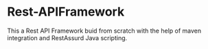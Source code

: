 # Rest-APIFramework
This a Rest API Framework buid from scratch with the help of maven integration and RestAssurd Java scripting.
